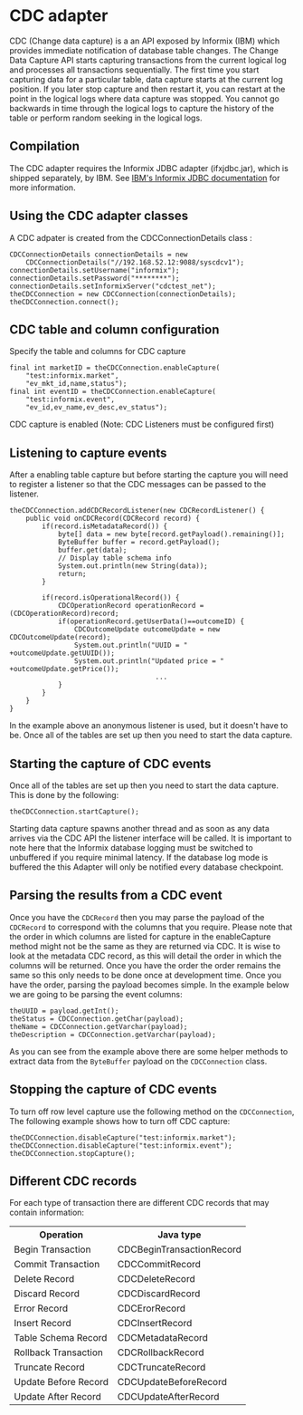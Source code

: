 CDC adapter
===========

CDC (Change data capture) is a an API exposed by Informix (IBM) which provides immediate
notification of database table changes. The Change Data Capture API starts capturing transactions
from the current logical log and processes all transactions sequentially. The first time you
start capturing data for a particular table, data capture starts at the current log position. If
you later stop capture and then restart it, you can restart at the point in the logical logs where
data capture was stopped. You cannot go backwards in time through the logical logs to capture the
history of the table or perform random seeking in the logical logs.

Compilation
-----------

The CDC adapter requires the Informix JDBC adapter (ifxjdbc.jar), which is shipped separately, by IBM.
See [IBM's Informix JDBC documentation](http://publib.boulder.ibm.com/infocenter/idshelp/v10/index.jsp?topic=/com.ibm.jdbc_pg.doc/jdbc33.htm)
for more information.

Using the CDC adapter classes
-----------------------------

A CDC adpater is created from the CDCConnectionDetails class :

    CDCConnectionDetails connectionDetails = new
        CDCConnectionDetails("//192.168.52.12:9088/syscdcv1");
    connectionDetails.setUsername("informix");
    connectionDetails.setPassword("********");
    connectionDetails.setInformixServer("cdctest_net");
    theCDCConnection = new CDCConnection(connectionDetails);
    theCDCConnection.connect();

CDC table and column configuration
----------------------------------

Specify the table and columns for CDC capture

    final int marketID = theCDCConnection.enableCapture(
        "test:informix.market",
        "ev_mkt_id,name,status"); 
    final int eventID = theCDCConnection.enableCapture(
        "test:informix.event",
        "ev_id,ev_name,ev_desc,ev_status");

CDC capture is enabled (Note: CDC Listeners must be configured first)

Listening to capture events
---------------------------

After a enabling table capture but before starting the capture you will need to register
a listener so that the CDC messages can be passed to the listener.

    theCDCConnection.addCDCRecordListener(new CDCRecordListener() {
        public void onCDCRecord(CDCRecord record) { 
            if(record.isMetadataRecord()) {
                byte[] data = new byte[record.getPayload().remaining()]; 
                ByteBuffer buffer = record.getPayload(); 
                buffer.get(data); 
                // Display table schema info
                System.out.println(new String(data)); 
                return;
            } 
                                
            if(record.isOperationalRecord()) {
                CDCOperationRecord operationRecord = (CDCOperationRecord)record; 
                if(operationRecord.getUserData()==outcomeID) { 
                    CDCOutcomeUpdate outcomeUpdate = new CDCOutcomeUpdate(record);
                    System.out.println("UUID = " +outcomeUpdate.getUUID());
                    System.out.println("Updated price = " +outcomeUpdate.getPrice());
                                        ...
                }
            }
        }
    }

In the example above an anonymous listener is used, but it doesn't have to be. Once all
of the tables are set up then you need to start the data capture.


Starting the capture of CDC events
----------------------------------

Once all of the tables are set up then you need to start the data capture. This is done by
the following:

    theCDCConnection.startCapture();

Starting data capture spawns another thread and as soon as any data arrives via the CDC API
the listener interface will be called. It is important to note here that the Informix database
logging must be switched to unbuffered if you require minimal latency. If the database log
mode is buffered the this Adapter will only be notified every database checkpoint.

Parsing the results from a CDC event
------------------------------------

Once you have the `CDCRecord` then you may parse the payload of the `CDCRecord` to correspond
with the columns that you require. Please note that the order in which columns are listed
for capture in the enableCapture method might not be the same as they are returned via CDC.
It is wise to look at the metadata CDC record, as this will detail the order in which the
columns will be returned. Once you have the order the order remains the same so this only
needs to be done once at development time. Once you have the order, parsing the payload
becomes simple. In the example below we are going to be parsing the event columns:

    theUUID = payload.getInt();
    theStatus = CDCConnection.getChar(payload);
    theName = CDCConnection.getVarchar(payload);
    theDescription = CDCConnection.getVarchar(payload);
                

As you can see from the example above there are some helper methods to extract data from
the `ByteBuffer` payload on the `CDCConnection` class.

Stopping the capture of CDC events
----------------------------------

To turn off row level capture use the following method on the `CDCConnection`,
The following example shows how to turn off CDC capture:

    theCDCConnection.disableCapture("test:informix.market");
    theCDCConnection.disableCapture("test:informix.event");
    theCDCConnection.stopCapture();
                
Different CDC records
---------------------

For each type of transaction there are different CDC records that may contain information:

<table>
  <tr>
    <th>Operation</th>
    <th>Java type</th>
  </tr>
  <tr>
    <td>Begin Transaction</td>
    <td>CDCBeginTransactionRecord</td>
  </tr>
  <tr>
    <td>Commit Transaction</td>
    <td>CDCCommitRecord</td>
  </tr>
  <tr>
    <td>Delete Record</td>
    <td>CDCDeleteRecord</td>
  </tr>
  <tr>
    <td>Discard Record</td>
    <td>CDCDiscardRecord</td>
  </tr>
  <tr>
    <td>Error Record</td>
    <td>CDCErorRecord</td>
  </tr>
  <tr>
    <td>Insert Record</td>
    <td>CDCInsertRecord</td>
  </tr>
  <tr>
    <td>Table Schema Record</td>
    <td>CDCMetadataRecord</td>
  </tr>
  <tr>
    <td>Rollback Transaction</td>
    <td>CDCRollbackRecord</td>
  </tr>
  <tr>
    <td>Truncate Record</td>
    <td>CDCTruncateRecord</td>
  </tr>
  <tr>
    <td>Update Before Record</td>
    <td>CDCUpdateBeforeRecord</td>
  </tr>
  <tr>
    <td>Update After Record</td>
    <td>CDCUpdateAfterRecord</td>
  </tr>
</table>
